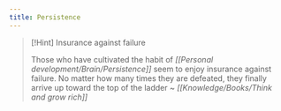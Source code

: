 ```yaml
---
title: Persistence
---
```


> [!Hint] Insurance against failure
>
>Those who have cultivated the habit of  *[[Personal development/Brain/Persistence]]*  seem to enjoy insurance against failure. No matter how many times they are defeated, they finally arrive up toward the top of the ladder ~ *[[Knowledge/Books/Think and grow rich]]*
